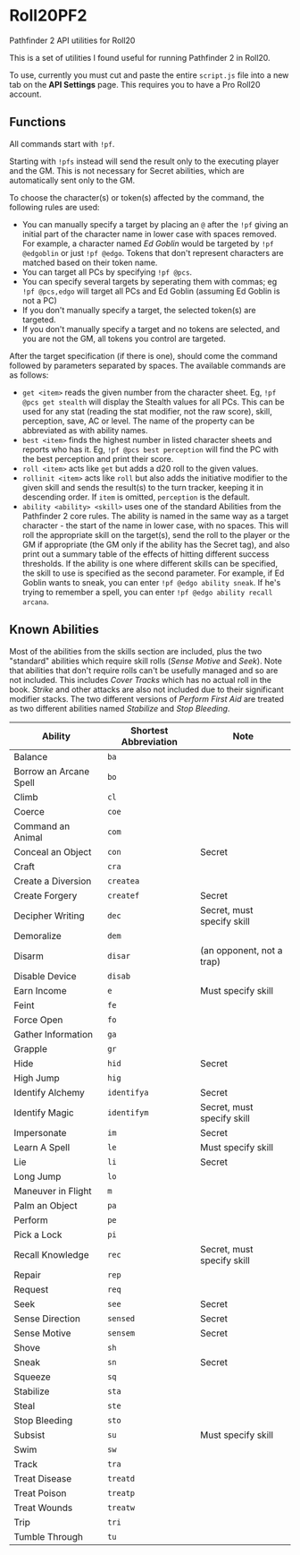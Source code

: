 # Roll20PF2
Pathfinder 2 API utilities for Roll20

This is a set of utilities I found useful for running Pathfinder 2 in Roll20.

To use, currently you must cut and paste the entire `script.js` file into a new tab on the **API Settings** page.  This requires you to have a Pro Roll20 account.

## Functions

All commands start with `!pf`.

Starting with `!pfs` instead will send the result only to the executing player and the GM. This is not necessary for Secret abilities, which 
are automatically sent only to the GM.

To choose the character(s) or token(s) affected by the command, the following rules are used:

* You can manually specify a target by placing an `@` after the `!pf` giving an initial part of the character name in lower case with spaces removed. For example, a character named *Ed Goblin* would be targeted by `!pf @edgoblin` or just `!pf @edgo`. Tokens that don't represent characters are matched based on their token name.
* You can target all PCs by specifying `!pf @pcs`.
* You can specify several targets by seperating them with commas; eg `!pf @pcs,edgo` will target all PCs and Ed Goblin (assuming Ed Goblin is not a PC)
* If you don't manually specify a target, the selected token(s) are targeted.
* If you don't manually specify a target and no tokens are selected, and you are not the GM, all tokens you control are targeted.

After the target specification (if there is one), should come the command followed by parameters separated by spaces. The available commands are as follows:

* `get <item>` reads the given number from the character sheet. Eg, `!pf @pcs get stealth` will display the Stealth values for all PCs. This can be used for any stat (reading the stat modifier, not the raw score), skill, perception, save, AC or level. The name of the property can be abbreviated as with ability names.
* `best <item>` finds the highest number in listed character sheets and reports who has it. Eg, `!pf @pcs best perception` will find the PC with the best perception and print their score.
* `roll <item>` acts like `get` but adds a d20 roll to the given values.
* `rollinit <item>` acts like `roll` but also adds the initiative modifier to the given skill and sends the result(s) to the turn tracker, keeping it in descending order. If `item` is omitted, `perception` is the default.
* `ability <ability> <skill>` uses one of the standard Abilities from the Pathfinder 2 core rules. The ability is named in the same way as a target character - the start of the name in lower case, with no spaces.  This will roll the appropriate skill on the target(s), send the roll to the player or the GM if appropriate (the GM only if the ability has the Secret tag), and also print out a summary table of the effects of hitting different success thresholds. If the ability is one where different skills can be specified, the skill to use is specified as the second parameter. For example, if Ed Goblin wants to sneak, you can enter `!pf @edgo ability sneak`. If he's trying to remember a spell, you can enter `!pf @edgo ability recall arcana`.



## Known Abilities

Most of the abilities from the skills section are included, plus the two "standard" abilities which require skill rolls (*Sense Motive* and *Seek*). Note that abilities that don't require rolls can't be usefully managed and so are not included. This includes *Cover Tracks* which has no actual roll in the book. *Strike* and other attacks are also not included due to their significant modifier stacks. The two different versions of *Perform First Aid* are treated as two different abilities named *Stabilize* and *Stop Bleeding*.

| Ability | Shortest Abbreviation | Note |
| -- | -- | -- |
| Balance | `ba` | |
| Borrow an Arcane Spell | `bo` | |
| Climb | `cl` | | 
| Coerce | `coe` | |
| Command an Animal | `com` | |
| Conceal an Object | `con` | Secret | 
| Craft | `cra` | |
| Create a Diversion | `createa` |
| Create Forgery | `createf` | Secret |
| Decipher Writing | `dec` | Secret, must specify skill |
| Demoralize | `dem` | |
| Disarm | `disar` | (an opponent, not a trap) |
| Disable Device | `disab` | |
| Earn Income | `e` | Must specify skill |
| Feint | `fe` | | 
| Force Open | `fo` | | 
| Gather Information | `ga` | |
| Grapple | `gr` | | 
| Hide | `hid` | Secret | 
| High Jump | `hig` | | 
| Identify Alchemy | `identifya` | Secret |
| Identify Magic | `identifym` | Secret, must specify skill |
| Impersonate | `im` | Secret |
| Learn A Spell | `le` | Must specify skill |
| Lie | `li` | Secret |
| Long Jump | `lo` | |
| Maneuver in Flight | `m` | |
| Palm an Object | `pa` | |
| Perform | `pe` | |
| Pick a Lock | `pi` | | 
| Recall Knowledge | `rec` | Secret, must specify skill |
| Repair | `rep` | | 
| Request | `req` | |
| Seek | `see` | Secret |
| Sense Direction | `sensed` | Secret |
| Sense Motive | `sensem` | Secret |
| Shove | `sh` | |
| Sneak | `sn` | Secret |
| Squeeze | `sq` | |
| Stabilize | `sta` | |
| Steal | `ste` | |
| Stop Bleeding | `sto` | |
| Subsist | `su` | Must specify skill |
| Swim | `sw` | |
| Track | `tra` | | 
| Treat Disease | `treatd` | |
| Treat Poison | `treatp` | |
| Treat Wounds | `treatw` | |
| Trip | `tri` | | 
| Tumble Through | `tu` | | 







